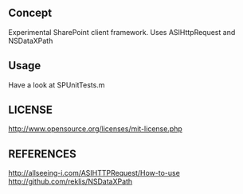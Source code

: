 Concept
-------

Experimental SharePoint client framework.  Uses ASIHttpRequest and NSDataXPath

Usage
-----

Have a look at SPUnitTests.m

LICENSE
-------

http://www.opensource.org/licenses/mit-license.php

REFERENCES
----------

http://allseeing-i.com/ASIHTTPRequest/How-to-use
http://github.com/reklis/NSDataXPath